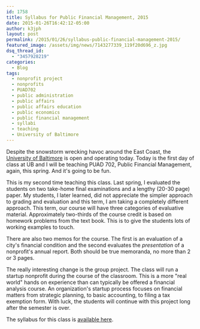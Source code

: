 ```yaml
---
id: 1758
title: Syllabus for Public Financial Management, 2015
date: 2015-01-26T16:42:12-05:00
author: k3jph
layout: post
permalink: /2015/01/26/syllabus-public-financial-management-2015/
featured_image: /assets/img/news/7143277339_119f20d696_z.jpg
dsq_thread_id:
  - "3457928219"
categories:
  - Blog
tags:
  - nonprofit project
  - nonprofits
  - PUAD702
  - public administration
  - public affairs
  - public affairs education
  - public economics
  - public financial management
  - syllabi
  - teaching
  - University of Baltimore
---
```


Despite the snowstorm wrecking havoc around the East Coast, the [University of Baltimore](http://www.ubalt.edu) is open and operating today.  Today is the first day of class at UB and I will be teaching PUAD 702, Public Financial Management, again, this spring.  And it's going to be fun.

This is my second time teaching this class.  Last spring, I evaluated the students on two take-home final examinations and a lengthy (20-30 page) paper.  My students, I later learned, did not appreciate the simpler approach to grading and evaluation and this term, I am taking a completely different approach.  This term, our course will have three categories of evaluative material.  Approximately two-thirds of the course credit is based on homework problems from the text book.  This is to give the students lots of working examples to touch.  

There are also two memos for the course.  The first is an evaluation of a city's financial condition and the second evaluates the _presentation_ of a nonprofit's annual report.  Both should be true memoranda, no more than 2 or 3 pages.

The really interesting change is the group project.  The class will run a startup nonprofit during the course of the classroom.  This is a more "real world" hands on experience than can typically be offered a financial analysis course.  An organization's startup process focuses on financial matters from strategic planning, to basic accounting, to filing a tax exemption form.  With luck, the students will continue with this project long after the semester is over. 

The syllabus for this class is [available here](/assets/docs/PUAD702-Syllabus-2015.pdf).
